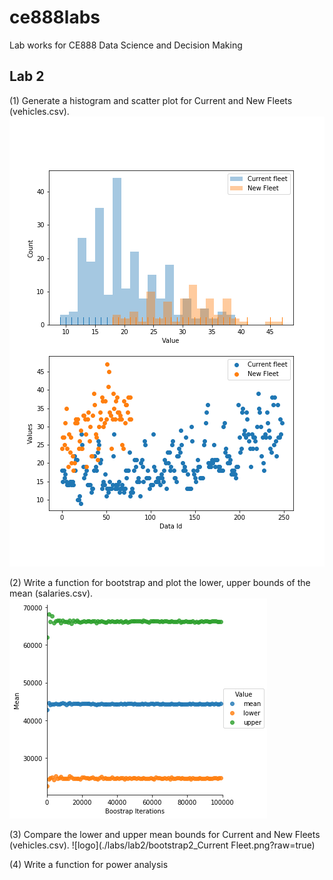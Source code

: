 # ce888labs
Lab works for CE888 Data Science and Decision Making

## Lab 2<br>
(1) Generate a histogram and scatter plot for Current and New Fleets (vehicles.csv).
![logo](./labs/lab2/vehicles_plot.png?raw=true) 

(2) Write a function for bootstrap and plot the lower, upper bounds of the mean (salaries.csv).
![logo](./labs/lab2/bootstrap_confidence.png?raw=true) 

(3) Compare the lower and upper mean bounds for Current and New Fleets (vehicles.csv).
![logo](./labs/lab2/bootstrap2_Current Fleet.png?raw=true) 


(4) Write a function for power analysis